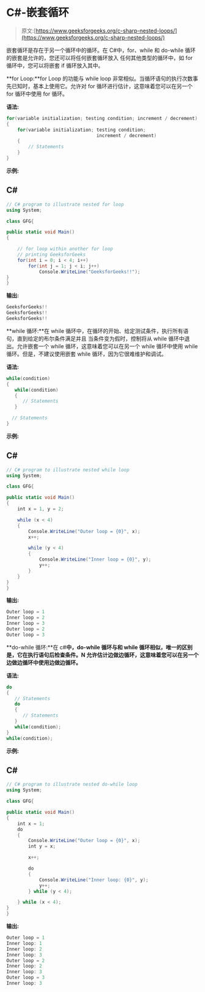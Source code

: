 # C#-嵌套循环

> 原文:[https://www.geeksforgeeks.org/c-sharp-nested-loops/](https://www.geeksforgeeks.org/c-sharp-nested-loops/)

嵌套循环是存在于另一个循环中的循环。在 C#中，for、while 和 do-while 循环的嵌套是允许的，您还可以将任何嵌套循环放入  任何其他类型的循环中，如 for 循环中，您可以将嵌套 if 循环放入其中。

**for Loop:**for Loop 的功能与 while loop 非常相似。当循环语句的执行次数事先已知时，基本上使用它。允许对 for 循环进行估计，这意味着您可以在另一个 for 循环中使用 for 循环。

**语法:**

```cs
for(variable initialization; testing condition; increment / decrement)
{
    for(variable initialization; testing condition; 
                                 increment / decrement)
    {
        // Statements 
    }
}

```

**示例:**

## C#

```cs
// C# program to illustrate nested for loop 
using System; 

class GFG{

public static void Main() 
{ 

    // for loop within another for loop 
    // printing GeeksforGeeks 
    for(int i = 0; i < 4; i++) 
        for(int j = 1; j < i; j++) 
            Console.WriteLine("GeeksforGeeks!!"); 
} 
}
```

**输出:**

```cs
GeeksforGeeks!!
GeeksforGeeks!!
GeeksforGeeks!!

```

**while 循环:**在 while 循环中，在循环的开始、给定测试条件，执行所有语句，直到给定的布尔条件满足并且 当条件变为假时，控制将从 while 循环中退出。允许嵌套一个 while 循环，这意味着您可以在另一个 while 循环中使用 while 循环。但是，不建议使用嵌套 while 循环，因为它很难维护和调试。

**语法:**

```cs
while(condition) 
{
   while(condition)
   {
      // Statements 
   }

  // Statements 
}

```

**示例:**

## C#

```cs
// C# program to illustrate nested while loop 
using System; 

class GFG{

public static void Main() 
{ 
    int x = 1, y = 2;

    while (x < 4)
    {
        Console.WriteLine("Outer loop = {0}", x);
        x++;

        while (y < 4)
        {
            Console.WriteLine("Inner loop = {0}", y);
            y++;
        }
    }
} 
}
```

**输出:**

```cs
Outer loop = 1
Inner loop = 2
Inner loop = 3
Outer loop = 2
Outer loop = 3

```

**do-while 循环:**在 c#**中，do-while 循环与和 while 循环相似，唯一的区别是，它在执行语句后检查条件。N 允许估计边做边循环，这意味着您可以在另一个边做边循环中使用边做边循环。**

****语法:****

```cs
do
{
   // Statements
   do 
   {
      // Statements
   }
   while(condition);
}
while(condition); 
```

****示例:****

## **C#**

```cs
// C# program to illustrate nested do-while loop 
using System; 

class GFG{

public static void Main() 
{ 
    int x = 1;
    do
    {
        Console.WriteLine("Outer loop = {0}", x);
        int y = x;

        x++;

        do
        {
            Console.WriteLine("Inner loop: {0}", y);
            y++;
        } while (y < 4);

    } while (x < 4);
} 
}
```

****输出:****

```cs
Outer loop = 1
Inner loop: 1
Inner loop: 2
Inner loop: 3
Outer loop = 2
Inner loop: 2
Inner loop: 3
Outer loop = 3
Inner loop: 3 
```